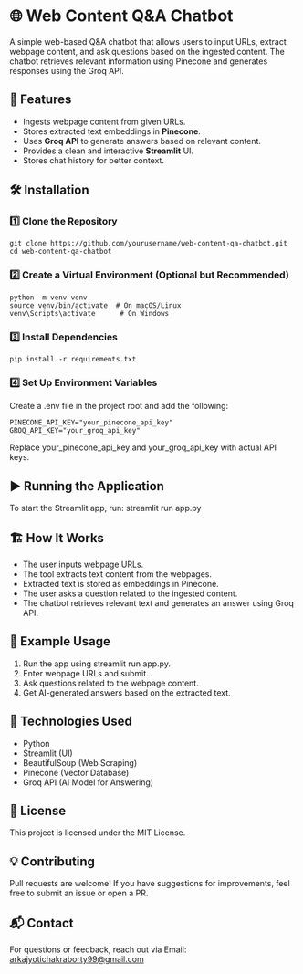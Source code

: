 # 🌐 Web Content Q&A Chatbot

  A simple web-based Q&A chatbot that allows users to input URLs, extract webpage content, and ask questions based on the ingested content. The chatbot retrieves relevant information using Pinecone and generates responses using the Groq API.

## 🚀 Features

  - Ingests webpage content from given URLs.
  - Stores extracted text embeddings in **Pinecone**.
  - Uses **Groq API** to generate answers based on relevant content.
  - Provides a clean and interactive **Streamlit** UI.
  - Stores chat history for better context.

## 🛠️ Installation

### 1️⃣ Clone the Repository

    git clone https://github.com/yourusername/web-content-qa-chatbot.git
    cd web-content-qa-chatbot

### 2️⃣ Create a Virtual Environment (Optional but Recommended)

    python -m venv venv
    source venv/bin/activate  # On macOS/Linux
    venv\Scripts\activate      # On Windows

### 3️⃣ Install Dependencies

    pip install -r requirements.txt

### 4️⃣ Set Up Environment Variables
  Create a .env file in the project root and add the following:
  
    PINECONE_API_KEY="your_pinecone_api_key"
    GROQ_API_KEY="your_groq_api_key"
    
  Replace your_pinecone_api_key and your_groq_api_key with actual API keys.

## ▶️ Running the Application
To start the Streamlit app, run:
  streamlit run app.py

## 🏗️ How It Works
  - The user inputs webpage URLs.
  - The tool extracts text content from the webpages.
  - Extracted text is stored as embeddings in Pinecone.
  - The user asks a question related to the ingested content.
  - The chatbot retrieves relevant text and generates an answer using Groq API.
  
## 📌 Example Usage
  1. Run the app using streamlit run app.py.
  2. Enter webpage URLs and submit.
  3. Ask questions related to the webpage content.
  4. Get AI-generated answers based on the extracted text.


## 🤖 Technologies Used
  - Python
  - Streamlit (UI)
  - BeautifulSoup (Web Scraping)
  - Pinecone (Vector Database)
  - Groq API (AI Model for Answering)



## 📜 License
  This project is licensed under the MIT License.

## 💡 Contributing
  Pull requests are welcome! If you have suggestions for improvements, feel free to submit an issue or open a PR.

## 📬 Contact
  For questions or feedback, reach out via
    Email: arkajyotichakraborty99@gmail.com
